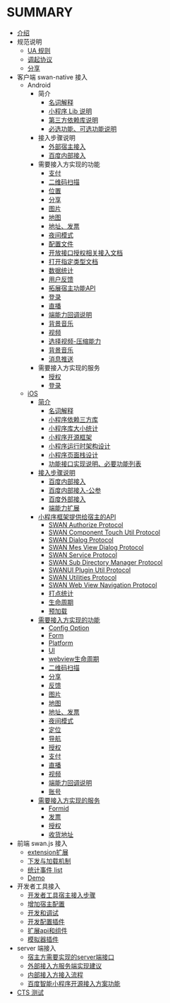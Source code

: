 # SUMMARY
* [介绍](README.md)
* 规范说明
    * [UA 规则](规范说明/UA规则.md)
    * [调起协议](规范说明/调起协议.md)
    * [分享](规范说明/分享.md)
* 客户端 swan-native 接入
    * Android
        * 简介
            <!-- * [分享](客户端swan-native接入/Android/分享.md) -->
            * [名词解释](客户端swan-native接入/Android/名词解释.md)
            * [小程序 Lib 说明](客户端swan-native接入/Android/小程序Lib说明.md)   
            * [第三方依赖库说明](客户端swan-native接入/Android/第三方依赖库说明.md)
            * [必选功能、可选功能说明](客户端swan-native接入/Android/需要接入方实现的功能/接口说明.md)   
        * 接入步骤说明
            * [外部宿主接入](客户端swan-native接入/Android/接入步骤说明/外部宿主接入.md)        
            * [百度内部接入](客户端swan-native接入/Android/接入步骤说明/百度内部接入.md)
        * 需要接入方实现的功能
            * [支付](客户端swan-native接入/Android/需要接入方实现的功能/支付.md)
            * [二维码扫描](客户端swan-native接入/Android/需要接入方实现的功能/二维码扫描.md)
            * [位置](客户端swan-native接入/Android/需要接入方实现的功能/位置.md) 
            * [分享](客户端swan-native接入/Android/需要接入方实现的功能/分享.md)
            * [图片](客户端swan-native接入/Android/需要接入方实现的功能/图片.md) 
            * [地图](客户端swan-native接入/Android/需要接入方实现的功能/地图.md)  
            * [地址、发票](客户端swan-native接入/Android/需要接入方实现的功能/地址、发票.md) 
            * [夜间模式](客户端swan-native接入/Android/需要接入方实现的功能/夜间模式.md) 
            * [配置文件](客户端swan-native接入/Android/需要接入方实现的功能/小程序配置.md)  
            * [开放接口授权相关接入文档](客户端swan-native接入/Android/需要接入方实现的功能/开放接口授权相关接入文档.md)
            * [打开指定类型文档](客户端swan-native接入/Android/需要接入方实现的功能/打开文档.md) 
            * [数据统计](客户端swan-native接入/Android/需要接入方实现的功能/开源统计.md)  
            * [用户反馈](客户端swan-native接入/Android/需要接入方实现的功能/用户反馈.md)
            * [拓展宿主功能API](客户端swan-native接入/Android/需要接入方实现的功能/拓展API.md)  
            * [登录](客户端swan-native接入/Android/需要接入方实现的功能/登录.md)  
            * [直播](客户端swan-native接入/Android/需要接入方实现的功能/直播.md)  
            * [端能力回调说明](客户端swan-native接入/Android/需要接入方实现的功能/端能力回调说明.md)  
            * [背景音乐](客户端swan-native接入/Android/需要接入方实现的功能/背景音乐.md)  
            * [视频](客户端swan-native接入/Android/需要接入方实现的功能/视频.md)
            * [选择视频-压缩能力](客户端swan-native接入/Android/需要接入方实现的功能/选择视频-压缩.md)  
            * [背景音乐](客户端swan-native接入/Android/需要接入方实现的功能/背景音乐.md)
            * [消息推送](客户端swan-native接入/Android/需要接入方实现的功能/消息推送ID.md)           
        * 需要接入方实现的服务
            * [授权](客户端swan-native接入/Android/需要接入方实现的服务/授权.md)
            * [登录](客户端swan-native接入/Android/需要接入方实现的服务/登录.md)
    * [iOS](客户端swan-native接入/iOS/README.md)
        * [简介](客户端swan-native接入/iOS/简介/README.md)
            * [名词解释](客户端swan-native接入/iOS/简介/名词解释.md)
            * [小程序依赖三方库](客户端swan-native接入/iOS/简介/小程序依赖三方库.md)
            * [小程序库大小统计](客户端swan-native接入/iOS/简介/小程序库大小统计.md)
            * [小程序开源框架](客户端swan-native接入/iOS/简介/小程序开源框架.md)
            * [小程序运行时架构设计](客户端swan-native接入/iOS/简介/小程序运行时架构设计.md)
            * [小程序页面栈设计](客户端swan-native接入/iOS/简介/小程序页面栈设计.md)
            * [功能接口实现说明、必要功能列表](客户端swan-native接入/iOS/需要接入方实现的功能/adpater层接口实现说明.md)
        * [接入步骤说明](客户端swan-native接入/iOS/接入步骤说明/README.md)
            * [百度内部接入](客户端swan-native接入/iOS/接入步骤说明/百度内部接入.md)
            * [百度内部接入-公参](客户端swan-native接入/iOS/接入步骤说明/百度内部接入-公参.md)
            * [百度外部接入](客户端swan-native接入/iOS/接入步骤说明/百度外部接入.md)
            * [端能力扩展](客户端swan-native接入/iOS/接入步骤说明/端能力扩展.md)
        * [小程序框架提供给宿主的API](客户端swan-native接入/iOS/小程序框架提供给宿主的API/README.md)
            * [SWAN Authorize Protocol](客户端swan-native接入/iOS/小程序框架提供给宿主的API/SWANAuthorizeProtocol.md)
            * [SWAN Component Touch Util Protocol](客户端swan-native接入/iOS/小程序框架提供给宿主的API/SWANComponentTouchUtilProtocol.md)
            * [SWAN Dialog Protocol](客户端swan-native接入/iOS/小程序框架提供给宿主的API/SWANDialogProtocol.md)
            * [SWAN Mes View Dialog Protocol](客户端swan-native接入/iOS/小程序框架提供给宿主的API/SWANMesViewDialogProtocol.md)
            * [SWAN Service Protocol](客户端swan-native接入/iOS/小程序框架提供给宿主的API/SWANServiceProtocol.md)
            * [SWAN Sub Directory Manager Protocol](客户端swan-native接入/iOS/小程序框架提供给宿主的API/SWANSubDirectoryManagerProtocol.md)
            * [SWANUI Plugin Util Protocol](客户端swan-native接入/iOS/小程序框架提供给宿主的API/SWANUIPluginUtilProtocol.md)
            * [SWAN Utilities Protocol](客户端swan-native接入/iOS/小程序框架提供给宿主的API/SWANUtilitiesProtocol.md)
            * [SWAN Web View Navigation Protocol](客户端swan-native接入/iOS/小程序框架提供给宿主的API/SWANWebViewNavigationProtocol.md)
            * [打点统计](客户端swan-native接入/iOS/小程序框架提供给宿主的API/打点统计.md)
            * [生命周期](客户端swan-native接入/iOS/小程序框架提供给宿主的API/生命周期.md)
            * [预加载](客户端swan-native接入/iOS/小程序框架提供给宿主的API/预加载.md)
        * [需要接入方实现的功能](客户端swan-native接入/iOS/需要接入方实现的功能/README.md)
            * [Config Option](客户端swan-native接入/iOS/需要接入方实现的功能/ConfigOption.md)
            * [Form](客户端swan-native接入/iOS/需要接入方实现的功能/Form.md)
            * [Platform](客户端swan-native接入/iOS/需要接入方实现的功能/Platform.md)
            * [UI](客户端swan-native接入/iOS/需要接入方实现的功能/UI.md)
            * [webview生命周期](客户端swan-native接入/iOS/需要接入方实现的功能/webview生命周期.md)
            * [二维码扫描](客户端swan-native接入/iOS/需要接入方实现的功能/二维码扫描.md)
            * [分享](客户端swan-native接入/iOS/需要接入方实现的功能/分享.md)
            * [反馈](客户端swan-native接入/iOS/需要接入方实现的功能/反馈.md)
            * [图片](客户端swan-native接入/iOS/需要接入方实现的功能/图片.md)
            * [地图](客户端swan-native接入/iOS/需要接入方实现的功能/地图.md)
            * [地址、发票](客户端swan-native接入/iOS/需要接入方实现的功能/地址、发票.md)
            * [夜间模式](客户端swan-native接入/iOS/需要接入方实现的功能/夜间模式.md)
            * [定位](客户端swan-native接入/iOS/需要接入方实现的功能/定位.md)
            * [导航](客户端swan-native接入/iOS/需要接入方实现的功能/导航.md)
            * [授权](客户端swan-native接入/iOS/需要接入方实现的功能/授权.md)
            * [支付](客户端swan-native接入/iOS/需要接入方实现的功能/支付.md)
            * [直播](客户端swan-native接入/iOS/需要接入方实现的功能/直播.md)
            * [视频](客户端swan-native接入/iOS/需要接入方实现的功能/视频.md)
            * [端能力回调说明](客户端swan-native接入/iOS/需要接入方实现的功能/端能力回调说明.md)
            * [账号](客户端swan-native接入/iOS/需要接入方实现的功能/账号.md)
        * [需要接入方实现的服务](客户端swan-native接入/iOS/需要接入方实现的服务/README.md)
            * [Formid](客户端swan-native接入/iOS/需要接入方实现的服务/formid.md)
            * [发票](客户端swan-native接入/iOS/需要接入方实现的服务/发票.md)
            * [授权](客户端swan-native接入/iOS/需要接入方实现的服务/授权.md)
            * [收货地址](客户端swan-native接入/iOS/需要接入方实现的服务/收货地址.md)
* 前端 swan.js 接入
    * [extension扩展](前端swan.js接入/如何进行扩展.md)
    * [下发与加载机制](前端swan.js接入/下发与加载机制.md)
    * [统计事件 list](前端swan.js接入/统计事件list.md)
    * [Demo](前端swan.js接入/Demo.md)
* 开发者工具接入
    * [开发者工具宿主接入步骤](开发者工具相关/README.md)
    * [增加宿主配置](开发者工具相关/增加宿主配置.md)
    * [开发和调试](开发者工具相关/开发和调试.md)
    * [开发配置插件](开发者工具相关/开发配置插件.md)
    * [扩展api和组件](开发者工具相关/扩展api和组件.md)
    * [模拟器插件](开发者工具相关/模拟器插件.md)
* server 端接入
    * [宿主方需要实现的server端接口](server端接入/README.md)
    * [外部接入方服务端实现建议](server端接入/advices_for_implement.md)
    * [内部接入方接入流程](server端接入/steps_to_register.md)
    * [百度智能小程序开源接入方案功能](server端接入/百度智能小程序开源接入方案.md)
* [CTS 测试](CTS测试/README.md)


 
